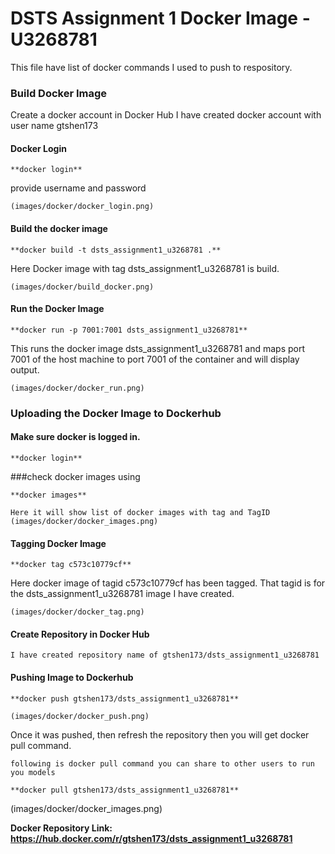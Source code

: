 # DSTS Assignment 1 Docker Image - U3268781

This file have list of docker commands I used to push to respository.

### Build Docker Image 

Create a docker account in Docker Hub
I have created docker account with user name gtshen173

#### Docker Login 

    **docker login**
    
provide username and password

    (images/docker/docker_login.png)

#### Build the docker image
    
    **docker build -t dsts_assignment1_u3268781 .**

Here Docker image with tag dsts_assignment1_u3268781 is build.

    (images/docker/build_docker.png)

#### Run the Docker Image

    **docker run -p 7001:7001 dsts_assignment1_u3268781**

This runs the docker image dsts_assignment1_u3268781 and maps port 7001 of the host machine to port 7001 of the container and will display output. 
    
    (images/docker/docker_run.png)

### Uploading the Docker Image to Dockerhub

#### Make sure docker is logged in.

    **docker login**

###check docker images using 

    **docker images**
    
    Here it will show list of docker images with tag and TagID
    (images/docker/docker_images.png)


#### Tagging Docker Image

    **docker tag c573c10779cf**

Here docker image of tagid c573c10779cf has been tagged. That tagid is for the dsts_assignment1_u3268781 image I have created.

    (images/docker/docker_tag.png)

#### Create Repository in Docker Hub

    I have created repository name of gtshen173/dsts_assignment1_u3268781

#### Pushing Image to Dockerhub

    **docker push gtshen173/dsts_assignment1_u3268781**

    (images/docker/docker_push.png)

Once it was pushed, then refresh the repository then you will get docker pull command. 

    following is docker pull command you can share to other users to run you models

    **docker pull gtshen173/dsts_assignment1_u3268781**

(images/docker/docker_images.png)

**Docker Repository Link: https://hub.docker.com/r/gtshen173/dsts_assignment1_u3268781**











